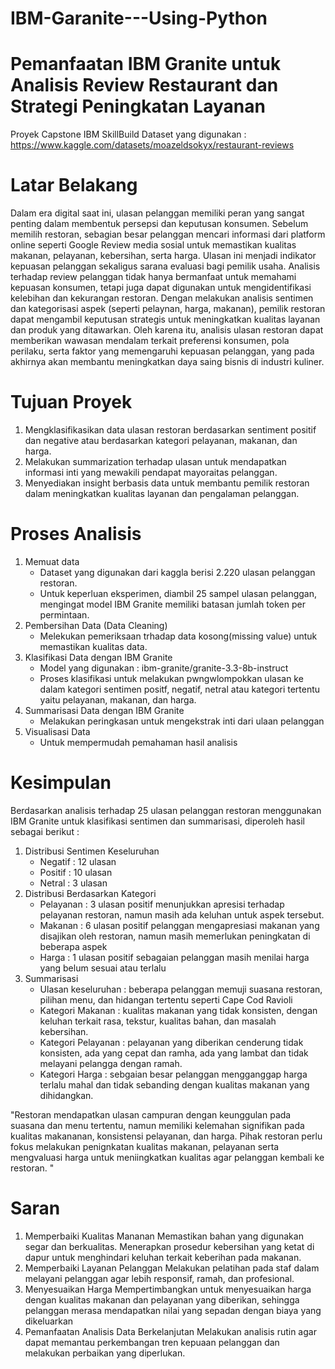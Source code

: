 # IBM-Garanite---Using-Python

# Pemanfaatan IBM Granite untuk Analisis Review Restaurant dan Strategi Peningkatan Layanan

Proyek Capstone IBM SkillBuild
Dataset yang digunakan :  https://www.kaggle.com/datasets/moazeldsokyx/restaurant-reviews

# Latar Belakang
Dalam era digital saat ini, ulasan pelanggan memiliki peran yang sangat penting dalam membentuk persepsi dan keputusan konsumen. Sebelum memilih restoran, sebagian besar pelanggan mencari informasi dari platform online seperti Google Review media sosial untuk memastikan kualitas makanan, pelayanan, kebersihan, serta harga. Ulasan ini menjadi indikator kepuasan pelanggan sekaligus sarana evaluasi bagi pemilik usaha.
Analisis terhadap review pelanggan tidak hanya bermanfaat untuk memahami kepuasan konsumen, tetapi juga dapat digunakan untuk mengidentifikasi kelebihan dan kekurangan restoran. Dengan melakukan analisis sentimen dan kategorisasi aspek (seperti pelaynan, harga, makanan), pemilik restoran dapat mengambil keputusan strategis untuk meningkatkan kualitas layanan dan produk yang ditawarkan.
Oleh karena itu, analisis ulasan restoran dapat memberikan wawasan mendalam terkait preferensi konsumen, pola perilaku, serta faktor yang memengaruhi kepuasan pelanggan, yang pada akhirnya akan membantu meningkatkan daya saing bisnis di industri kuliner.

# Tujuan Proyek
1. Mengklasifikasikan data ulasan restoran berdasarkan sentiment positif dan negative atau berdasarkan kategori pelayanan, makanan, dan harga.
2.	Melakukan summarization terhadap ulasan untuk mendapatkan informasi inti yang mewakili pendapat mayoraitas pelanggan.
3.	Menyediakan insight berbasis data untuk membantu pemilik restoran dalam meningkatkan kualitas layanan dan pengalaman pelanggan.

# Proses Analisis
1. Memuat data
   - Dataset yang digunakan dari kaggla berisi 2.220 ulasan pelanggan restoran.
   - Untuk keperluan eksperimen, diambil 25 sampel ulasan pelanggan, mengingat     model IBM Granite memiliki batasan jumlah token per permintaan.
2. Pembersihan Data (Data Cleaning)
   - Melekukan pemeriksaan trhadap data kosong(missing value) untuk memastikan kualitas data.
3. Klasifikasi Data dengan IBM Granite
   - Model yang digunakan : ibm-granite/granite-3.3-8b-instruct
   - Proses klasifikasi untuk melakukan pwngwlompokkan ulasan ke dalam kategori sentimen positf, negatif, netral atau kategori tertentu yaitu pelayanan, makanan, dan harga.
4. Summarisasi Data dengan IBM Granite
   - Melakukan peringkasan untuk mengekstrak inti dari ulaan pelanggan
5. Visualisasi Data
   - Untuk mempermudah pemahaman hasil analisis
  
# Kesimpulan
Berdasarkan analisis terhadap 25 ulasan pelanggan restoran menggunakan IBM Granite untuk klasifikasi sentimen dan summarisasi, diperoleh hasil sebagai berikut :
1. Distribusi Sentimen Keseluruhan
   - Negatif : 12 ulasan
   - Positif : 10 ulasan
   - Netral : 3 ulasan
2. Distribusi Berdasarkan Kategori
   - Pelayanan : 3 ulasan positif
     menunjukkan apresisi terhadap pelayanan restoran, namun masih ada keluhan untuk aspek tersebut.
   - Makanan : 6 ulasan positif
     pelanggan mengapresiasi makanan yang disajikan oleh restoran, namun masih memerlukan peningkatan di beberapa aspek
   - Harga : 1 ulasan positif
     sebagaian pelanggan masih menilai harga yang belum sesuai atau terlalu 
3. Summarisasi
   - Ulasan keseluruhan : beberapa pelanggan memuji suasana restoran, pilihan menu, dan hidangan tertentu seperti Cape Cod Ravioli
   - Kategori Makanan : kualitas makanan yang tidak konsisten, dengan keluhan terkait rasa, tekstur, kualitas bahan, dan masalah kebersihan.
   - Kategori Pelayanan : pelayanan yang diberikan cenderung tidak konsisten, ada yang cepat dan ramha, ada yang lambat dan tidak melayani pelangga dengan ramah.
   - Kategori Harga : sebgaian besar pelanggan mengganggap harga terlalu mahal dan tidak sebanding dengan kualitas makanan yang dihidangkan. 

"Restoran mendapatkan ulasan campuran dengan keunggulan pada suasana dan menu tertentu, namun memiliki kelemahan signifikan pada kualitas makananan, konsistensi pelayanan, dan harga. Pihak restoran perlu fokus melakukan penignkatan kualitas makanan, pelayanan serta mengvaluasi harga untuk meniingkatkan kualitas agar pelanggan kembali ke restoran. "

# Saran
1. Memperbaiki Kualitas Mananan
   Memastikan bahan yang digunakan segar dan berkualitas. Menerapkan prosedur kebersihan yang ketat di dapur untuk menghindari keluhan terkait keberihan pada makanan.
2. Memperbaiki Layanan Pelanggan
   Melakukan pelatihan pada staf dalam melayani pelanggan agar lebih responsif, ramah, dan profesional.
3. Menyesuaikan Harga
   Mempertimbangkan untuk menyesuaikan harga dengan kualitas makanan dan pelayanan yang diberikan, sehingga pelanggan merasa mendapatkan nilai yang sepadan dengan biaya yang dikeluarkan
4. Pemanfaatan Analisis Data Berkelanjutan
   Melakukan analisis rutin agar dapat memantau perkembangan tren kepuaan pelanggan dan melakukan perbaikan yang diperlukan.
   


